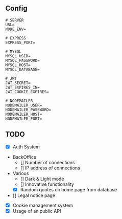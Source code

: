 ## Config
```env
# SERVER
URL=
NODE_ENV=

# EXPRESS
EXPRESS_PORT=

# MYSQL
MYSQL_USER=
MYSQL_PASSWORD=
MYSQL_HOST=
MYSQL_DATABASE=

# JWT
JWT_SECRET=
JWT_EXPIRES_IN=
JWT_COOKIE_EXPIRES=

# NODEMAILER
NODEMAILER_USER=
NODEMAILER_PASSWORD=
NODEMAILER_HOST=
NODEMAILER_PORT=
```

## TODO
 - [X] Auth System
 - BackOffice
    - [] Number of connections
    - [] IP address of connections
 - Various
    - [] Dark & Light mode
    - [] Innovative functionality
    - [X] Random quotes on home page from database
 - [] Legal notice page
 - [X] Cookie management system
 - [X] Usage of an public API